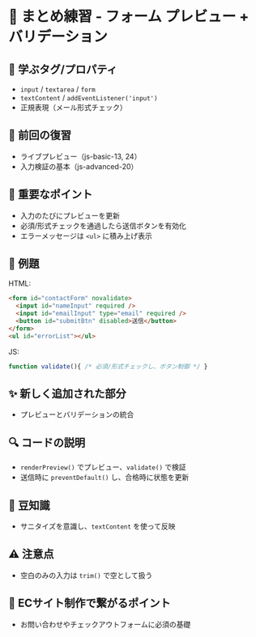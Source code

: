 # 🧩 まとめ練習 - フォーム プレビュー + バリデーション

## **🧩 学ぶタグ/プロパティ**
- `input` / `textarea` / `form`
- `textContent` / `addEventListener('input')`
- 正規表現（メール形式チェック）

## **🔁 前回の復習**
- ライブプレビュー（js-basic-13, 24）
- 入力検証の基本（js-advanced-20）

## **📌 重要なポイント**
- 入力のたびにプレビューを更新
- 必須/形式チェックを通過したら送信ボタンを有効化
- エラーメッセージは `<ul>` に積み上げ表示

## **🧪 例題**
HTML:
```html
<form id="contactForm" novalidate>
  <input id="nameInput" required />
  <input id="emailInput" type="email" required />
  <button id="submitBtn" disabled>送信</button>
</form>
<ul id="errorList"></ul>
```
JS:
```js
function validate(){ /* 必須/形式チェックし、ボタン制御 */ }
```

## **✨ 新しく追加された部分**
- プレビューとバリデーションの統合

## **🔍 コードの説明**
- `renderPreview()` でプレビュー、`validate()` で検証
- 送信時に `preventDefault()` し、合格時に状態を更新

## **📖 豆知識**
- サニタイズを意識し、`textContent` を使って反映

## **⚠️ 注意点**
- 空白のみの入力は `trim()` で空として扱う

## **🛒 ECサイト制作で繋がるポイント**
- お問い合わせやチェックアウトフォームに必須の基礎
